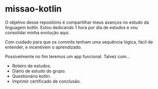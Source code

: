 # missao-kotlin

O objetivo desse repositório é compartilhar meus avanços no estudo da linguagem kotlin. Estou dedicando 1 hora por dia de estudos e vou consolidar minha evolução aqui. 

Com cuidado para que os commits tenham uma sequência lógica, fácil de entender, e incentivem o aprendizado.

Possivelmente no fim teremos um app funcional. Talvez com...
- Roteiro de estudos.
- Diário de estudo do grupo.
- Questionário kotlin.
- Imprimir certificado de conclusão.
